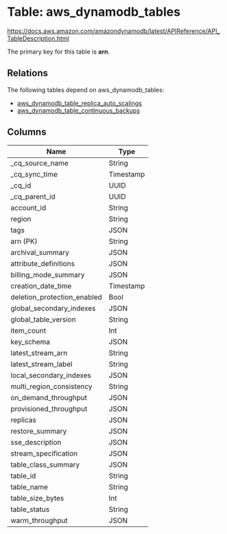 # Table: aws_dynamodb_tables

https://docs.aws.amazon.com/amazondynamodb/latest/APIReference/API_TableDescription.html

The primary key for this table is **arn**.

## Relations

The following tables depend on aws_dynamodb_tables:
  - [aws_dynamodb_table_replica_auto_scalings](aws_dynamodb_table_replica_auto_scalings.md)
  - [aws_dynamodb_table_continuous_backups](aws_dynamodb_table_continuous_backups.md)

## Columns
| Name          | Type          |
| ------------- | ------------- |
|_cq_source_name|String|
|_cq_sync_time|Timestamp|
|_cq_id|UUID|
|_cq_parent_id|UUID|
|account_id|String|
|region|String|
|tags|JSON|
|arn (PK)|String|
|archival_summary|JSON|
|attribute_definitions|JSON|
|billing_mode_summary|JSON|
|creation_date_time|Timestamp|
|deletion_protection_enabled|Bool|
|global_secondary_indexes|JSON|
|global_table_version|String|
|item_count|Int|
|key_schema|JSON|
|latest_stream_arn|String|
|latest_stream_label|String|
|local_secondary_indexes|JSON|
|multi_region_consistency|String|
|on_demand_throughput|JSON|
|provisioned_throughput|JSON|
|replicas|JSON|
|restore_summary|JSON|
|sse_description|JSON|
|stream_specification|JSON|
|table_class_summary|JSON|
|table_id|String|
|table_name|String|
|table_size_bytes|Int|
|table_status|String|
|warm_throughput|JSON|